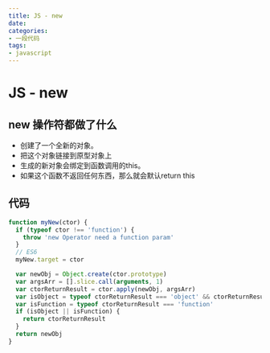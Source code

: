 ```yaml
---
title: JS - new
date: 
categories:
- 一段代码
tags:
- javascript
---
```


# JS - new
## new 操作符都做了什么
* 创建了一个全新的对象。
* 把这个对象链接到原型对象上
* 生成的新对象会绑定到函数调用的this。
* 如果这个函数不返回任何东西，那么就会默认return this

## 代码

```javascript
function myNew(ctor) {
  if (typeof ctor !== 'function') {
    throw 'new Operator need a function param'
  }
  // ES6
  myNew.target = ctor

  var newObj = Object.create(ctor.prototype)
  var argsArr = [].slice.call(arguments, 1)
  var ctorReturnResult = ctor.apply(newObj, argsArr)
  var isObject = typeof ctorReturnResult === 'object' && ctorReturnResult !== null
  var isFunction = typeof ctorReturnResult === 'function'
  if (isObject || isFunction) {
    return ctorReturnResult
  }
  return newObj
}
```
